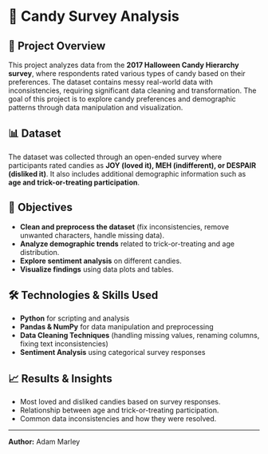 # 🍬 Candy Survey Analysis

## 📌 Project Overview
This project analyzes data from the **2017 Halloween Candy Hierarchy survey**, where respondents rated various types of candy based on their preferences. The dataset contains messy real-world data with inconsistencies, requiring significant data cleaning and transformation. The goal of this project is to explore candy preferences and demographic patterns through data manipulation and visualization.

## 📊 Dataset
The dataset was collected through an open-ended survey where participants rated candies as **JOY (loved it), MEH (indifferent), or DESPAIR (disliked it)**. It also includes additional demographic information such as **age and trick-or-treating participation**.
  
## 🎯 Objectives
- **Clean and preprocess the dataset** (fix inconsistencies, remove unwanted characters, handle missing data). 
- **Analyze demographic trends** related to trick-or-treating and age distribution.
- **Explore sentiment analysis** on different candies.
- **Visualize findings** using data plots and tables.

## 🛠️ Technologies & Skills Used 
- **Python** for scripting and analysis
- **Pandas & NumPy** for data manipulation and preprocessing
- **Data Cleaning Techniques** (handling missing values, renaming columns, fixing text inconsistencies)
- **Sentiment Analysis** using categorical survey responses
 
## 📈 Results & Insights
- Most loved and disliked candies based on survey responses.
- Relationship between age and trick-or-treating participation.
- Common data inconsistencies and how they were resolved.

---
**Author:** Adam Marley
